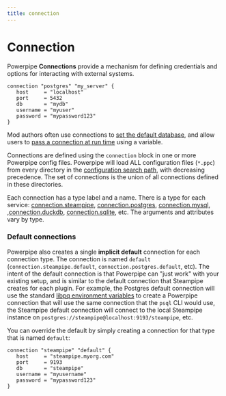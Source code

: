 ```yaml
---
title: connection
---
```


# Connection

Powerpipe **Connections** provide a mechanism for defining credentials and options for interacting with external systems.

```hcl
connection "postgres" "my_server" {
   host     = "localhost"
   port     = 5432
   db       = "mydb"
   username = "myuser"
   password = "mypassword123"
}
```

Mod authors often use connections to [set the default database](/docs/build/mod-database), and allow users to [pass a connection at run time](/docs/run#selecting-a-database) using a variable.

Connections are defined using the `connection` block in one or more Powerpipe config files. Powerpipe will load ALL configuration files (`*.ppc`) from every directory in the [configuration search path](/docs/reference/env-vars/powerpipe_config_path), with decreasing precedence. The set of connections is the union of all connections defined in these directories.

Each connection has a type label and a name. There is a type for each service: [connection.steampipe](/docs/reference/config-files/connection/steampipe),  [connection.postgres](/docs/reference/config-files/connection/postgres), [connection.mysql](/docs/reference/config-files/connection/mysql), ,[connection.duckdb](/docs/reference/config-files/connection/duckdb), [connection.sqlite](/docs/reference/config-files/connection/sqlite), etc. The arguments and attributes vary by type.


### Default connections

Powerpipe also creates a single **implicit default** connection for each connection type. The connection is named `default` (`connection.steampipe.default`, `connection.postgres.default`, etc). The intent of the default connection is that Powerpipe can "just work" with your existing setup, and is similar to the default connection that Steampipe creates for each plugin. For example, the Postgres default connection will use the standard [libpq environment variables](https://www.postgresql.org/docs/current/libpq-envars.html) to create a Powerpipe connection that will use the same connection that the `psql` CLI would use, the Steampipe default connection will connect to the local Steampipe instance on `postgres://steampipe@localhost:9193/steampipe`, etc.

You can override the default by simply creating a connection for that type that is named `default`:

```hcl
connection "steampipe" "default" {
   host     = "steampipe.myorg.com"
   port     = 9193
   db       = "steampipe"
   username = "myusername"
   password = "mypassword123"
}
```
